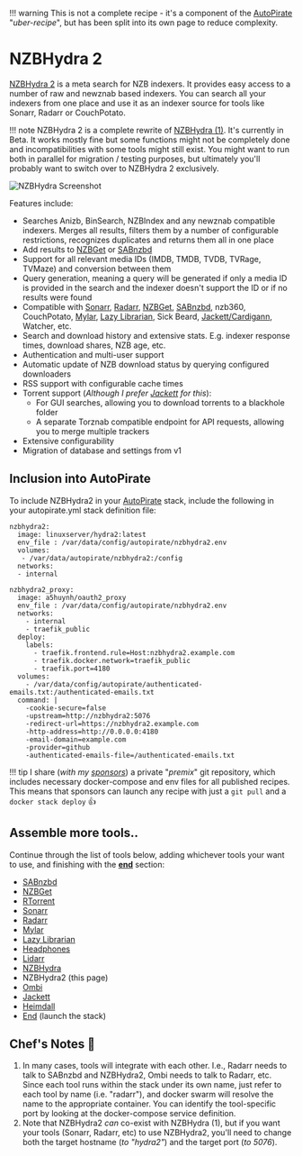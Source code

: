 !!! warning
    This is not a complete recipe - it's a component of the [AutoPirate](/recipes/autopirate/) "_uber-recipe_", but has been split into its own page to reduce complexity.


# NZBHydra 2

[NZBHydra 2](https://github.com/theotherp/nzbhydra2) is a meta search for NZB indexers. It provides easy access to a number of raw and newznab based indexers. You can search all your indexers from one place and use it as an indexer source for tools like Sonarr, Radarr or CouchPotato.

!!! note
    NZBHydra 2 is a complete rewrite of [NZBHydra (1)](/recipes/autopirate/nzbhybra/). It's currently in Beta. It works mostly fine but some functions might not be completely done and incompatibilities with some tools might still exist. You might want to run both in parallel for migration / testing purposes, but ultimately you'll probably want to switch over to NZBHydra 2 exclusively.

![NZBHydra Screenshot](../../images/nzbhydra2.png)

Features include:

* Searches Anizb, BinSearch, NZBIndex and any newznab compatible indexers. Merges all results, filters them by a number of configurable restrictions, recognizes duplicates and returns them all in one place
* Add results to [NZBGet](/recipes/autopirate/nzbget/) or [SABnzbd](/recipes/autopirate/sabnzbd/)
* Support for all relevant media IDs (IMDB, TMDB, TVDB, TVRage, TVMaze) and conversion between them
* Query generation, meaning a query will be generated if only a media ID is provided in the search and the indexer doesn't support the ID or if no results were found
* Compatible with [Sonarr](/recipes/autopirate/sonarr/), [Radarr](/recipes/autopirate/radarr/), [NZBGet](/recipes/autopirate/nzbget.md), [SABnzbd](/recipes/autopirate/sabnzbd/), nzb360, CouchPotato, [Mylar](/recipes/autopirate/mylar/), [Lazy Librarian](/recipes/autopirate/lazylibrarian/), Sick Beard, [Jackett/Cardigann](/recipes/autopirate/jackett/), Watcher, etc.
* Search and download history and extensive stats. E.g. indexer response times, download shares, NZB age, etc.
* Authentication and multi-user support
* Automatic update of NZB download status by querying configured downloaders
* RSS support with configurable cache times
* Torrent support (_Although I prefer [Jackett](/recipes/autopirate/jackett/) for this_):
    * For GUI searches, allowing you to download torrents to a blackhole folder
    * A separate Torznab compatible endpoint for API requests, allowing you to merge multiple trackers
* Extensive configurability
* Migration of database and settings from v1


## Inclusion into AutoPirate

To include NZBHydra2 in your [AutoPirate](/recipes/autopirate/) stack, include the following in your autopirate.yml stack definition file:

````
nzbhydra2:
  image: linuxserver/hydra2:latest
  env_file : /var/data/config/autopirate/nzbhydra2.env
  volumes:
   - /var/data/autopirate/nzbhydra2:/config
  networks:
  - internal

nzbhydra2_proxy:
  image: a5huynh/oauth2_proxy
  env_file : /var/data/config/autopirate/nzbhydra2.env
  networks:
    - internal
    - traefik_public
  deploy:
    labels:
      - traefik.frontend.rule=Host:nzbhydra2.example.com
      - traefik.docker.network=traefik_public
      - traefik.port=4180
  volumes:
    - /var/data/config/autopirate/authenticated-emails.txt:/authenticated-emails.txt
  command: |
    -cookie-secure=false
    -upstream=http://nzbhydra2:5076
    -redirect-url=https://nzbhydra2.example.com
    -http-address=http://0.0.0.0:4180
    -email-domain=example.com
    -provider=github
    -authenticated-emails-file=/authenticated-emails.txt
````

!!! tip
    I share (_with my [sponsors](https://github.com/sponsors/funkypenguin)_) a private "_premix_" git repository, which includes necessary docker-compose and env files for all published recipes. This means that sponsors can launch any recipe with just a ```git pull``` and a ```docker stack deploy``` 👍

## Assemble more tools..

Continue through the list of tools below, adding whichever tools your want to use, and finishing with the **[end](/recipes/autopirate/end/)** section:

* [SABnzbd](/recipes/autopirate/sabnzbd.md)
* [NZBGet](/recipes/autopirate/nzbget.md)
* [RTorrent](/recipes/autopirate/rtorrent/)
* [Sonarr](/recipes/autopirate/sonarr/)
* [Radarr](/recipes/autopirate/radarr/)
* [Mylar](/recipes/autopirate/mylar/)
* [Lazy Librarian](/recipes/autopirate/lazylibrarian/)
* [Headphones](/recipes/autopirate/headphones/)
* [Lidarr](/recipes/autopirate/lidarr/)
* [NZBHydra](/recipes/autopirate/nzbhydra/)
* NZBHydra2 (this page)
* [Ombi](/recipes/autopirate/ombi/)
* [Jackett](/recipes/autopirate/jackett/)
* [Heimdall](/recipes/autopirate/heimdall/)
* [End](/recipes/autopirate/end/) (launch the stack)


## Chef's Notes 📓

1. In many cases, tools will integrate with each other. I.e., Radarr needs to talk to SABnzbd and NZBHydra2, Ombi needs to talk to Radarr, etc. Since each tool runs within the stack under its own name, just refer to each tool by name (i.e. "radarr"), and docker swarm will resolve the name to the appropriate container. You can identify the tool-specific port by looking at the docker-compose service definition.
2. Note that NZBHydra2 _can_ co-exist with NZBHydra (1), but if you want your tools (Sonarr, Radarr, etc) to use NZBHydra2, you'll need to change both the target hostname (_to "hydra2"_) and the target port (_to 5076_).